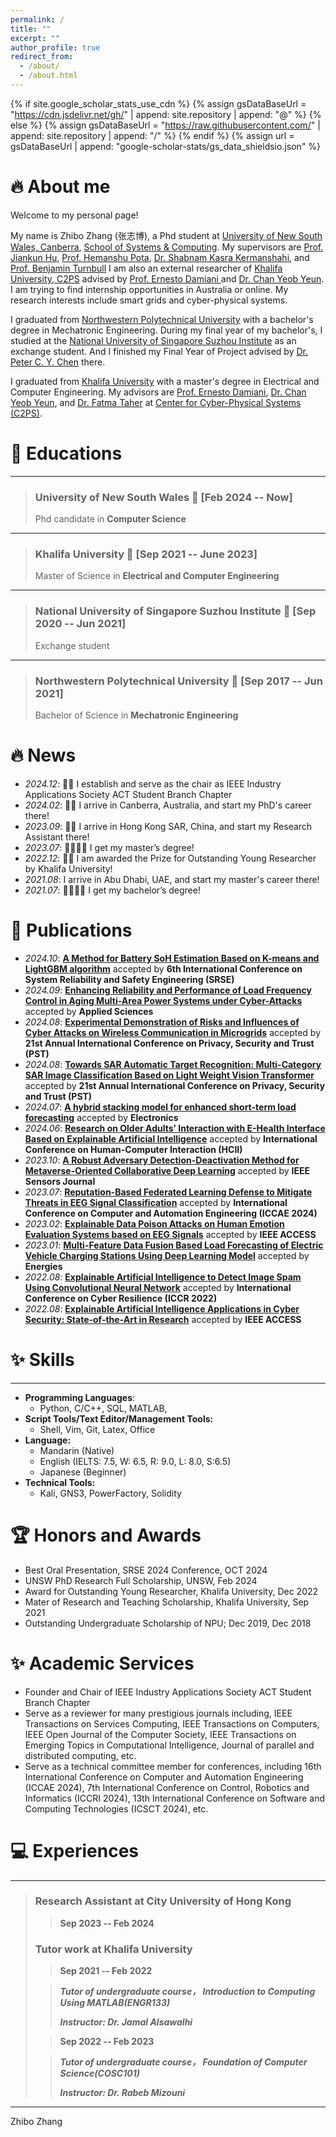 ```yaml
---
permalink: /
title: ""
excerpt: ""
author_profile: true
redirect_from: 
  - /about/
  - /about.html
---
```


{% if site.google_scholar_stats_use_cdn %}
{% assign gsDataBaseUrl = "https://cdn.jsdelivr.net/gh/" | append: site.repository | append: "@" %}
{% else %}
{% assign gsDataBaseUrl = "https://raw.githubusercontent.com/" | append: site.repository | append: "/" %}
{% endif %}
{% assign url = gsDataBaseUrl | append: "google-scholar-stats/gs_data_shieldsio.json" %}

<span class='anchor' id='about-me'></span>

# 🔥 About me

Welcome to my personal page! 

My name is Zhibo Zhang (张志博), a Phd student at [University of New South Wales, Canberra](https://www.unsw.edu.au/canberra), [School of Systems & Computing](https://www.unsw.edu.au/canberra/about-us/our-schools/school-of-systems-and-computing). My supervisors are [Prof. Jiankun Hu](https://research.unsw.edu.au/people/professor-jiankun-hu), [Prof. Hemanshu Pota](https://research.unsw.edu.au/people/associate-professor-hemanshu-pota), [Dr. Shabnam Kasra Kermanshahi](https://www.unsw.edu.au/staff/shabnam-kasra-kermanshahi), and [Prof. Benjamin Turnbull](https://www.unsw.edu.au/staff/benjamin-turnbull) I am also an external researcher of [Khalifa University, C2PS](https://www.ku.ac.ae/c2ps) advised by [Prof. Ernesto Damiani ](https://www.ku.ac.ae/college-people/ernesto-damiani) and [Dr. Chan Yeob Yeun](https://www.ku.ac.ae/college-people/chan-yeob-yeun). I am trying to find internship opportunities in Australia or online. My research interests include smart grids and cyber-physical systems.

I graduated from [Northwestern Polytechnical University](https://en.nwpu.edu.cn/) with a bachelor's degree in Mechatronic Engineering. During my final year of my bachelor's, I studied at the [National University of Singapore Suzhou Institute](http://en.nusri.cn/) as an exchange student. And I finished my Final Year of Project advised by [Dr. Peter C. Y. Chen](https://cde.nus.edu.sg/me/staff/chen-chao-yu-peter/) there.

I graduated from [Khalifa University](https://www.ku.ac.ae/) with a master's degree in Electrical and Computer Engineering. My advisors are [Prof. Ernesto Damiani](https://www.ku.ac.ae/academics/college-of-engineering/department/department-of-electrical-engineering-and-computer-science/people/prof-ernesto-damiani), [Dr. Chan Yeob Yeun](https://www.ku.ac.ae/academics/college-of-engineering/department/department-of-electrical-engineering-and-computer-science/people/dr-chan-yeob-yeun), and [Dr. Fatma Taher](https://www.zu.ac.ae/main/en/colleges/colleges/__college_of_technological_innovation/faculty_and_staff/_profiles/Fatma_Taher.aspx) at [Center for Cyber-Physical Systems (C2PS)](https://www.ku.ac.ae/c2ps).


📖 Educations
=========
-   ---------------------------------------------------- -------------------------
> ### **University of New South Wales**   📅 **[Feb 2024 -- Now]**
>
>  Phd candidate in **Computer Science**

-   ---------------------------------------------------- -------------------------
> ### **Khalifa University**   📅 **[Sep 2021 -- June 2023]**
>
>  Master of Science in **Electrical and Computer Engineering**

-   ---------------------------------------------------- -------------------------

> ### **National University of Singapore Suzhou Institute**   📅 **[Sep 2020 -- Jun 2021]**
>
>  Exchange student

-   ---------------------------------------------------- -------------------------

> ### **Northwestern Polytechnical University**   📅 **[Sep 2017 -- Jun 2021]**
>
>  Bachelor of Science in **Mechatronic Engineering**


# 🔥 News

- *2024.12*: 🎉🎉 I establish and serve as the chair as IEEE Industry Applications Society ACT Student Branch Chapter
- *2024.02*: 🎉🎉 I arrive in Canberra, Australia, and start my PhD's career there!
- *2023.09*: 🎉🎉 I arrive in Hong Kong SAR, China, and start my Research Assistant there!
- *2023.07*: 👨‍🎓👨‍🎓 I get my master’s degree!
- *2022.12*: 🎉🎉 I am awarded the Prize for Outstanding Young Researcher by Khalifa University!
- *2021.08*: I arrive in Abu Dhabi, UAE, and start my master's career there!
- *2021.07*: 👨‍🎓👨‍🎓 I get my bachelor’s degree!


# 📝 Publications
- *2024.10*: [**A Method for Battery SoH Estimation Based on K-means and LightGBM algorithm**](https://ieeexplore.ieee.org/abstract/document/10772504) accepted by **6th International Conference on System Reliability and Safety Engineering (SRSE)**
- *2024.09*: [**Enhancing Reliability and Performance of Load Frequency Control in Aging Multi-Area Power Systems under Cyber-Attacks**](https://www.mdpi.com/2076-3417/14/19/8631) accepted by **Applied Sciences**
- *2024.08*: [**Experimental Demonstration of Risks and Influences of Cyber Attacks on Wireless Communication in Microgrids**](https://ieeexplore.ieee.org/abstract/document/10788082) accepted by **21st Annual International Conference on Privacy, Security and Trust (PST)**
- *2024.08*: [**Towards SAR Automatic Target Recognition: Multi-Category SAR Image Classification Based on Light Weight Vision Transformer**](https://ieeexplore.ieee.org/abstract/document/10788067) accepted by **21st Annual International Conference on Privacy, Security and Trust (PST)**
- *2024.07*: [**A hybrid stacking model for enhanced short-term load forecasting**](https://www.mdpi.com/2079-9292/13/14/2719) accepted by **Electronics**
- *2024.06*: [**Research on Older Adults’ Interaction with E-Health Interface Based on Explainable Artificial Intelligence**](https://link.springer.com/chapter/10.1007/978-3-031-61546-7_3) accepted by **International Conference on Human-Computer Interaction (HCII)**
- *2023.10*: [**A Robust Adversary Detection-Deactivation Method for Metaverse-Oriented Collaborative Deep Learning**](https://ieeexplore.ieee.org/abstract/document/10295380) accepted by **IEEE Sensors Journal**
- *2023.07*: [**Reputation-Based Federated Learning Defense to Mitigate Threats in EEG Signal Classification**](https://ieeexplore.ieee.org/abstract/document/10569874) accepted by **International Conference on Computer and Automation Engineering (ICCAE 2024)**
- *2023.02*: [**Explainable Data Poison Attacks on Human Emotion Evaluation Systems based on EEG Signals**](https://ieeexplore.ieee.org/abstract/document/10045653) accepted by **IEEE ACCESS**
- *2023.01*: [**Multi-Feature Data Fusion Based Load Forecasting of Electric Vehicle Charging Stations Using Deep Learning Model**](https://www.mdpi.com/1996-1073/16/3/1309) accepted by **Energies**
- *2022.08*: [**Explainable Artificial Intelligence to Detect Image Spam Using Convolutional Neural Network**](https://ieeexplore.ieee.org/abstract/document/9995839) accepted by **International Conference on Cyber Resilience (ICCR 2022)**
- *2022.08*: [**Explainable Artificial Intelligence Applications in Cyber Security: State-of-the-Art in Research**](https://ieeexplore.ieee.org/abstract/document/9875264) accepted by **IEEE ACCESS**


✨ Skills
================

***

- **Programming Languages**: 
  - Python, C/C++, SQL, MATLAB, 
- **Script Tools/Text Editor/Management Tools:**
  - Shell, Vim, Git, Latex, Office
- **Language:**
  - Mandarin (Native)
  - English (IELTS: 7.5, W: 6.5, R: 9.0, L: 8.0, S:6.5)
  - Japanese (Beginner)
- **Technical Tools:**
  - Kali, GNS3, PowerFactory, Solidity


🏆 Honors and Awards
======
- Best Oral Presentation, SRSE 2024 Conference, OCT 2024
- UNSW PhD Research Full Scholarship, UNSW, Feb 2024
- Award for Outstanding Young Researcher, Khalifa University, Dec 2022
- Mater of Research and Teaching Scholarship, Khalifa University, Sep 2021
- Outstanding Undergraduate Scholarship of NPU; Dec 2019, Dec 2018


✨ Academic Services
======
- Founder and Chair of IEEE Industry Applications Society ACT Student Branch Chapter
- Serve as a reviewer for many prestigious journals including, IEEE Transactions on Services Computing, IEEE Transactions on Computers, IEEE Open Journal of the Computer Society, IEEE Transactions on Emerging Topics in Computational Intelligence, Journal of parallel and distributed computing, etc.
- Serve as a technical committee member for conferences, including 16th International Conference on Computer and Automation Engineering (ICCAE 2024), 7th International Conference on Control, Robotics and Informatics (ICCRI 2024), 13th International Conference on Software and Computing Technologies (ICSCT 2024), etc.


💻 Experiences
==========

-   ------------------------------------------------ -------------------------

> ### **Research Assistant at City University of Hong Kong**     
>
> > **Sep 2023 -- Feb 2024**
>
> ### **Tutor work at Khalifa University**     
>
> > **Sep 2021 -- Feb 2022**
>
> > ***Tutor of undergraduate course， Introduction to Computing Using MATLAB(ENGR133)***
> >
> > ***Instructor: Dr. Jamal Alsawalhi***
>
> > **Sep 2022 -- Feb 2023**
>
> > ***Tutor of undergraduate course， Foundation of Computer Science(COSC101)***
> >
> > ***Instructor: Dr. Rabeb Mizouni***






---
Zhibo Zhang

